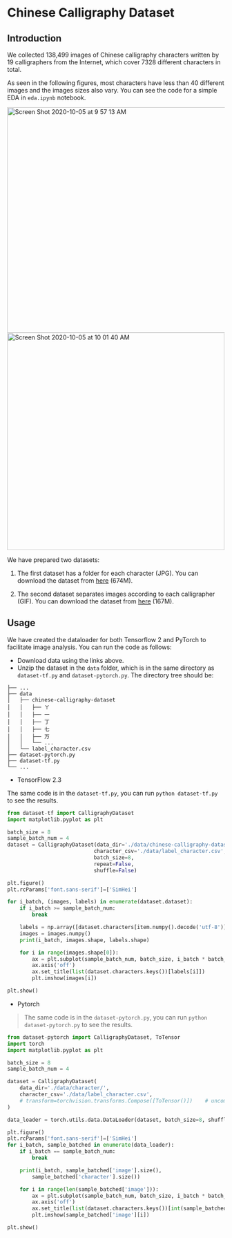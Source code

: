 # Chinese Calligraphy Dataset  

## Introduction  

We collected 138,499 images of Chinese calligraphy characters written by 19 calligraphers from the Internet, which cover 7328 different characters in total.

As seen in the following figures, most characters have less than 40 different images and the images sizes also vary. You can see the code for a simple EDA in `eda.ipynb` notebook.

<img width="522" alt="Screen Shot 2020-10-05 at 9 57 13 AM" src="https://user-images.githubusercontent.com/595772/95088889-80a34200-06f1-11eb-9778-1942de0e3287.png">

<img width="503" alt="Screen Shot 2020-10-05 at 10 01 40 AM" src="https://user-images.githubusercontent.com/595772/95089159-ce1faf00-06f1-11eb-8a83-48cf66ff5ba8.png">

We have prepared two datasets:
1. The first dataset has a folder for each character (JPG). You can download the dataset from [here](https://drive.google.com/file/d/1LeLbQGhCFLYJakQIjioZh4D9bD2izBSN/view?usp=sharing) (674M).  

2. The second dataset separates images according to each calligrapher (GIF). You can download the dataset from [here](https://drive.google.com/file/d/1XznQ_wCSU3QvxnT5W5LeCZw4uF92FOcU/view?usp=sharing) (167M).  

## Usage  

We have created the dataloader for both Tensorflow 2 and PyTorch to facilitate image analysis. You can run the code as follows:

- Download data using the links above.
- Unzip the dataset in the `data` folder, which is in the same directory as `dataset-tf.py` and `dataset-pytorch.py`. The directory tree should be:

```shell
├── ...
├── data
│   ├── chinese-calligraphy-dataset
│   │   ├── ㄚ
│   │   ├── 一
│   │   ├── 丁
│   │   ├── 七
│   │   ├── 万
│   │   └── ...
│   └── label_character.csv
├── dataset-pytorch.py
├── dataset-tf.py
└── ...
```

- TensorFlow 2.3  

The same code is in the `dataset-tf.py`, you can run `python dataset-tf.py` to see the results.  

```python
from dataset-tf import CalligraphyDataset
import matplotlib.pyplot as plt

batch_size = 8
sample_batch_num = 4
dataset = CalligraphyDataset(data_dir='./data/chinese-calligraphy-dataset/',
                            character_csv='./data/label_character.csv',
                            batch_size=8,
                            repeat=False,
                            shuffle=False)

plt.figure()
plt.rcParams['font.sans-serif']=['SimHei']

for i_batch, (images, labels) in enumerate(dataset.dataset):
    if i_batch >= sample_batch_num:
        break

    labels = np.array([dataset.characters[item.numpy().decode('utf-8')] for item in labels])
    images = images.numpy()
    print(i_batch, images.shape, labels.shape)

    for i in range(images.shape[0]):
        ax = plt.subplot(sample_batch_num, batch_size, i_batch * batch_size + i + 1)
        ax.axis('off')
        ax.set_title(list(dataset.characters.keys())[labels[i]])
        plt.imshow(images[i])

plt.show()
```

- Pytorch  

> The same code is in the `dataset-pytorch.py`, you can run `python dataset-pytorch.py` to see the results.  

```python
from dataset-pytorch import CalligraphyDataset, ToTensor
import torch
import matplotlib.pyplot as plt

batch_size = 8
sample_batch_num = 4

dataset = CalligraphyDataset(
    data_dir='./data/character/',
    character_csv='./data/label_character.csv',
    # transform=torchvision.transforms.Compose([ToTensor()])    # uncomment this line to transform numpy to tensor
)

data_loader = torch.utils.data.DataLoader(dataset, batch_size=8, shuffle=True)

plt.figure()
plt.rcParams['font.sans-serif']=['SimHei']
for i_batch, sample_batched in enumerate(data_loader):
    if i_batch == sample_batch_num:
        break

    print(i_batch, sample_batched['image'].size(),
        sample_batched['character'].size())

    for i in range(len(sample_batched['image'])):
        ax = plt.subplot(sample_batch_num, batch_size, i_batch * batch_size + i + 1)
        ax.axis('off')
        ax.set_title(list(dataset.characters.keys())[int(sample_batched['character'][i][0])])
        plt.imshow(sample_batched['image'][i])

plt.show()
```
